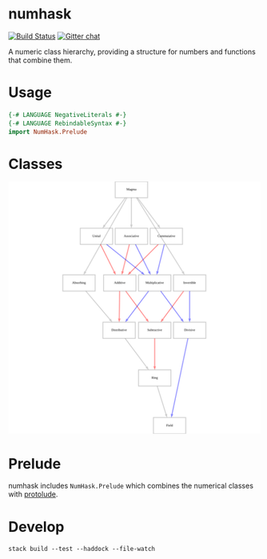 numhask
===

[![Build Status](https://travis-ci.org/tonyday567/numhask.svg)](https://travis-ci.org/tonyday567/numhask) [![Gitter chat](https://badges.gitter.im/numhask/Lobby.png)](https://gitter.im/numhask/Lobby)

A numeric class hierarchy, providing a structure for numbers and functions that combine them.

Usage
===

``` haskell
{-# LANGUAGE NegativeLiterals #-}
{-# LANGUAGE RebindableSyntax #-}
import NumHask.Prelude
```

Classes
===

[![Field Hierarchy](other/field.svg)](other/field.svg)

Prelude
===

numhask includes `NumHask.Prelude` which combines the numerical classes with [protolude](https://www.stackage.org/package/protolude).

Develop
===

```
stack build --test --haddock --file-watch
```
